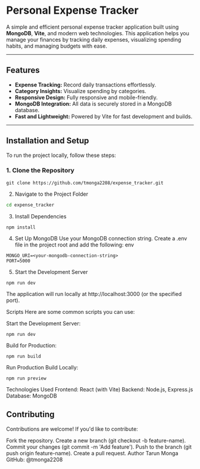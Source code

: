 # Personal Expense Tracker

A simple and efficient personal expense tracker application built using **MongoDB**, **Vite**, and modern web technologies. This application helps you manage your finances by tracking daily expenses, visualizing spending habits, and managing budgets with ease.

---

## Features

- **Expense Tracking:** Record daily transactions effortlessly.
- **Category Insights:** Visualize spending by categories.
- **Responsive Design:** Fully responsive and mobile-friendly.
- **MongoDB Integration:** All data is securely stored in a MongoDB database.
- **Fast and Lightweight:** Powered by Vite for fast development and builds.

---

## Installation and Setup

To run the project locally, follow these steps:

### 1. Clone the Repository
```
git clone https://github.com/tmonga2208/expense_tracker.git
```
2. Navigate to the Project Folder
```bash
cd expense_tracker
```
3. Install Dependencies
```
npm install
```
4. Set Up MongoDB
Use your MongoDB connection string.
Create a .env file in the project root and add the following:
env
```
MONGO_URI=<your-mongodb-connection-string>
PORT=5000
```
5. Start the Development Server
```
npm run dev
```
The application will run locally at http://localhost:3000 (or the specified port).

Scripts
Here are some common scripts you can use:

Start the Development Server:
```
npm run dev
```
Build for Production:
```
npm run build
```
Run Production Build Locally:
```
npm run preview
```
Technologies Used
Frontend: React (with Vite)
Backend: Node.js, Express.js
Database: MongoDB

## Contributing
Contributions are welcome! If you'd like to contribute:

Fork the repository.
Create a new branch (git checkout -b feature-name).
Commit your changes (git commit -m 'Add feature').
Push to the branch (git push origin feature-name).
Create a pull request.
Author
Tarun Monga
GitHub: @tmonga2208
